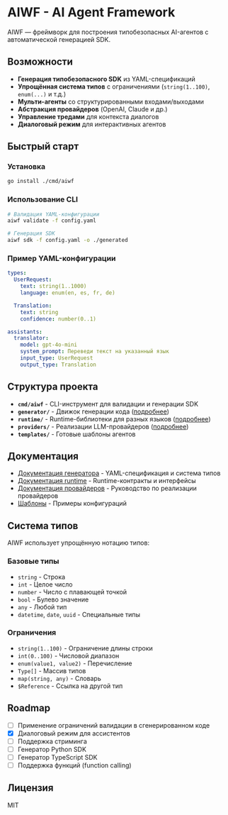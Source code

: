 # AIWF - AI Agent Framework

AIWF — фреймворк для построения типобезопасных AI-агентов с автоматической генерацией SDK.

## Возможности

- **Генерация типобезопасного SDK** из YAML-спецификаций
- **Упрощённая система типов** с ограничениями (`string(1..100)`, `enum(...)` и т.д.)
- **Мульти-агенты** со структурированными входами/выходами
- **Абстракция провайдеров** (OpenAI, Claude и др.)
- **Управление тредами** для контекста диалогов
- **Диалоговый режим** для интерактивных агентов

## Быстрый старт

### Установка

```bash
go install ./cmd/aiwf
```

### Использование CLI

```bash
# Валидация YAML-конфигурации
aiwf validate -f config.yaml

# Генерация SDK
aiwf sdk -f config.yaml -o ./generated
```

### Пример YAML-конфигурации

```yaml
types:
  UserRequest:
    text: string(1..1000)
    language: enum(en, es, fr, de)

  Translation:
    text: string
    confidence: number(0..1)

assistants:
  translator:
    model: gpt-4o-mini
    system_prompt: Переведи текст на указанный язык
    input_type: UserRequest
    output_type: Translation
```

## Структура проекта

- **`cmd/aiwf`** - CLI-инструмент для валидации и генерации SDK
- **`generator/`** - Движок генерации кода ([подробнее](./generator/README.md))
- **`runtime/`** - Runtime-библиотеки для разных языков ([подробнее](./runtime/README.md))
- **`providers/`** - Реализации LLM-провайдеров ([подробнее](./providers/README.md))
- **`templates/`** - Готовые шаблоны агентов

## Документация

- [Документация генератора](./generator/README.md) - YAML-спецификация и система типов
- [Документация runtime](./runtime/README.md) - Runtime-контракты и интерфейсы
- [Документация провайдеров](./providers/README.md) - Руководство по реализации провайдеров
- [Шаблоны](./templates/README.md) - Примеры конфигураций

## Система типов

AIWF использует упрощённую нотацию типов:

### Базовые типы
- `string` - Строка
- `int` - Целое число
- `number` - Число с плавающей точкой
- `bool` - Булево значение
- `any` - Любой тип
- `datetime`, `date`, `uuid` - Специальные типы

### Ограничения
- `string(1..100)` - Ограничение длины строки
- `int(0..100)` - Числовой диапазон
- `enum(value1, value2)` - Перечисление
- `Type[]` - Массив типов
- `map(string, any)` - Словарь
- `$Reference` - Ссылка на другой тип

## Roadmap

- [ ] Применение ограничений валидации в сгенерированном коде
- [x] Диалоговый режим для ассистентов
- [ ] Поддержка стриминга
- [ ] Генератор Python SDK
- [ ] Генератор TypeScript SDK
- [ ] Поддержка функций (function calling)

## Лицензия

MIT

